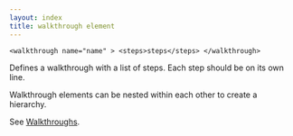 ```yaml
---
layout: index
title: walkthrough element
---
```


    <walkthrough name="name" > <steps>steps</steps> </walkthrough>

Defines a walkthrough with a list of steps. Each step should be on its own line.

Walkthrough elements can be nested within each other to create a hierarchy.

See [Walkthroughs](../using_walkthroughs.html).
